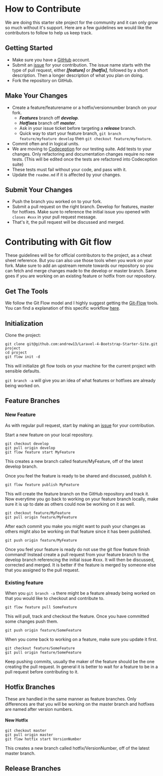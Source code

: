 # How to Contribute

We are doing this starter site project for the community and it can only grow so much without it's support. Here are a few guidelines we would like the contributors to follow to help us keep track.

## Getting Started

* Make sure you have a [GitHub](https://github.com/signup/free) account.
* Submit an [issue](https://github.com/andrew13/Laravel-4-Bootstrap-Starter-Site/issues/new) for your contribution. The issue name starts with the type of pull request, either ***[feature]*** or ***[hotfix]***, followed by a short description. Then a longer description of what you plan on doing.
* Fork the repository on GitHub.

## Make Your Changes

* Create a feature/featurename or a hotfix/versionnumber branch on your fork.
	* ***Features*** branch off ***develop***.
	* ***Hotfixes*** branch off ***master***.
	* Ask in your issue ticket before targeting a ***release*** branch.
	* Quick way to start your feature branch, `git branch feature/myfeature develop` then `git checkout feature/myfeature`.
* Commit often and in logical units.
* We are moving to [Codeception](http://codeception.com/) for our testing suite. Add tests to your changes. Only refactoring and documentation changes require no new tests. (This will be edited once the tests are refactored into Codeception suite)
* These tests must fail without your code, and pass with it.
* Update the `readme.md` if it is affected by your changes.

## Submit Your Changes

* Push the branch you worked on to your fork.
* Submit a pull request on the right branch. Develop for features, master for hotfixes. Make sure to reference the initial issue you opened with `closes #xxx` in your pull request message.
* That's it, the pull request will be discussed and merged.

# Contributing with Git flow

These guidelines will be for official contributors to the project, as a cheat sheet reference. But you can also use those tools when you work on your fork. Make sure to add an upstream remote towards our repository so you can fetch and merge changes made to the develop or master branch. Same goes if you are working on an existing feature or hotfix from our repository.

## Get The Tools

We follow the Git Flow model and I highly suggest getting the [Git-Flow](https://github.com/nvie/gitflow) tools.
You can find a explanation of this specific workflow [here](http://nvie.com/posts/a-successful-git-branching-model/).

## Initialization

Clone the project:

	git clone git@github.com:andrew13/Laravel-4-Bootstrap-Starter-Site.git project
	cd project
	git flow init -d

This will initialize git flow tools on your machine for the current project with sensible defaults.

`git branch -a` will give you an idea of what features or hotfixes are already being worked on.

## Feature Branches

### New Feature

As with regular pull request, start by making an [issue](https://github.com/andrew13/Laravel-4-Bootstrap-Starter-Site/issues/new) for your contribution.

Start a new feature on your local repository.

	git checkout develop
	git pull origin develop
	git flow feature start MyFeature

This creates a new branch called feature/MyFeature, off of the latest develop branch.

Once you feel the feature is ready to be shared and discussed, publish it.

	git flow feature publish MyFeature

This will create the feature branch on the GitHub repository and track it. Now everytime you go back to working on your feature branch locally, make sure it is up to date as others could now be working on it as well.

	git checkout feature/MyFeature
	git pull origin feature/MyFeature

After each commit you make you might want to push your changes as others might also be working on that feature since it has been published.

	git push origin feature/MyFeature

Once you feel your feature is ready do not use the git flow feature finish command! Instead create a pull request from your feature branch to the develop branch referencing the initial issue #xxx. It will then be discussed, corrected and merged. It is better if the feature is merged by someone else that you assigned to the pull request.

### Existing feature

When you `git branch -a` there might be a feature already being worked on that you would like to checkout and contribute to.

	git flow feature pull SomeFeature

This will pull, track and checkout the feature. Once you have committed some changes push them.

	git push origin feature/SomeFeature

When you come back to working on a feature, make sure you update it first.

	git checkout feature/SomeFeature
	git pull origin feature/SomeFeature

Keep pushing commits, usually the maker of the feature should be the one creating the pull request. In general it is better to wait for a feature to be in a pull request before contributing to it.

## Hotfix Branches

These are handled in the same manner as feature branches. Only differences are that you will be working on the master branch and hotfixes are named after version numbers.

#### New Hotfix

	git checkout master
	git pull origin master
	git flow hotfix start VersionNumber

This creates a new branch called hotfix/VersionNumber, off of the latest master branch.

## Release Branches